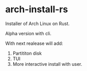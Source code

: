 # arch-install-rs
Installer of Arch Linux on Rust.

Alpha version with cli.

With next realease will add:
1. Partititon disk
2. TUI
3. More interactive install with user.

